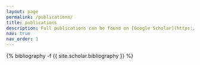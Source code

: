 ```yaml
---
layout: page
permalink: /publications/
title: publications
description: Full publications can be found on [Google Scholar](https://scholar.google.com/citations?hl=en&user=qaqVNMQAAAAJ){:target="_blank"}.
nav: true
nav_order: 1
---
```

<!-- _pages/publications.md -->
<div class="publications">

{% bibliography -f {{ site.scholar.bibliography }} %}

</div>
